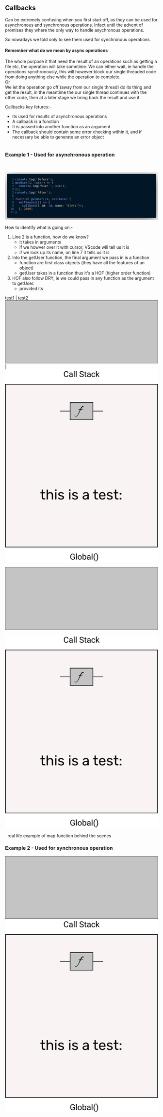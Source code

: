 ## Callbacks

Can be extremely confusing when you first start off, as they can be used for asynchronous and synchronous operations. Infact until the advent of promises they where the only way to handle asychronous operations.

So nowadays we told only to see them used for synchronous operations.

#### Remember what do we mean by async operations
The whole purpose it that need the result of an operations such as getting a file etc, the operation will take sometime. We can either wait, ie handle the operations synchronously, this will however block our single threaded code from doing anything else while the operation to complete.  
Or  
We let the operation go off (away from our single thread) do its thing and get the result, in the meantime the our single thread continues with the other code, then at a later stage we bring back the result and use it.  


Callbacks key fetures:-
- Its used for results of asynchronous operations 
- A callback is a function
- It is passed into another function as an argument
- The callback should contain some error checking within it, and if necessary be able to generate an error object  
&nbsp;

### Example 1 - Used for asynchronous operation
   
&nbsp;

![cb-png](carbonFinal.png)

How to identify what is going on:-  

1. Line 2 is a function, how do we know?
   - it takes in arguments
   - if we howver over it with cursor, VScode will tell us it is
   - if we look up its name, on line 7 it tells us it is  
2. Into the getUser function, the final argument we pass in is a function
   - function are first class objects (they have all the features of an object)
   - getUser takes in a function thus it's a HOF (higher order function)
3. HOF also follow DRY, ie we could pass in any function as the argument to getUser.
   -  provided its 


test1                      | test2
![cb-svg](Rectangle1.svg)  | ![cb-svg](sampleStack.svg)



![cb-svg](Rectangle1.svg)


![cb-svg](sampleStack.svg)






&nbsp;
real life example of map function behind the scenes
### Example 2 - Used for synchronous operation

![cb-svg](Rectangle1.svg) ![cb-svg](sampleStack.svg)




